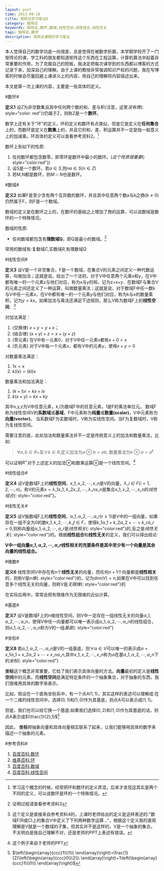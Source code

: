 ```yaml
---
layout: post
time: 2013-09-10
title: 矩阵论学习笔记0
category: 矩阵论
keywords: 矩阵论,数环,数域,线性空间,线性组合,线性无关
tags: 矩阵论,数学
description: 矩阵论课程的学习笔记
---
```


本人觉得自己的数学功底一向很差，总是觉得在被数学折磨，本学期学校开了一门矩阵论的课，学工科的朋友都知道矩阵这个东西在工程运算，计算机算法中起着非常重要的作用，为了克服自己的短板，我决定把每次课学到的东西都以博客的方式记录下来，加深自己的理解。由于上课的教授非常强调知识产权的问题，我在写博客的时候会尽量回避上课讲义上的内容，用自己的理解将内容描述出来。

本文是第一次上课的内容，主要是一些具体的定义。


#数环#

**定义1** 设Z为非空数集且其中任何两个数的和、差与积(注意，这里*没有商*{: style="color: red"})仍属于Z，则称Z是一个**数环**。

数学上还有关于"环"的定义，环的定义和数环有点类似，但是它是定义在**任何集合**上的，而数环是定义在**数集**上的，并且它的和、差、积运算并不一定是指一般意义上的加减乘。环具体的定义可以查看参考资料2。[^1]

数环上有如下的性质:

1. 任何数环都包含数零，即零环是数环中最小的数环。(*这个性质很重要*{: style="color:red"})
2. 设S是一个数环。若$a\in S$,则$na\in S(n\in Z)$
3. 若M,N都是数环，则$M\cap N$也是数环。

[^1]:学习这个概念的时候，经常把环和数环的定义弄混，后来才发现这其实是两个不同的定义，可以说数环是环的一个特殊情况。

#数域#

**定义2** 如果F是至少含有两个互异数的数环，并且其中任意两个数a与b之商($b\neq 0$)仍然属于F，则F是一个数域。

数域的定义是在数环之上的，在数环的基础之上增加了商的运算，可以说数域是数环的一个特殊情况。

数域的性质:

- 任何数域都包含有**理数域Q**，即Q是最小的数域。[^2]

常用的数域有:复数域$C$,实数域$R$,有理数域$Q$

[^2]:证明过程请查看参考资料3

#线性空间#

**定义3** 设V是一个非空集合，F是一个数域，在集合V的元素之间定义一种代数运算，叫做加法；这就是说，给出了一个法则，对于V中任意两个元素x和y，在V中都有唯一的一个元素z与他们对应，称为x与y的和，记为z=x+y．在数域F与集合V的元素之间还定义了一种运算，叫做数量乘法；这就是说，对于数域F中任一数k与V中任一元素x，在V中都有唯一的一个元素y与他们对应，称为k与x的数量乘积，记为$y=kx$。如果加法与乘法还满足下述规则，那么V称为数域F上的**线性空间**．[^3]

对加法满足：

1. (交换律) $x+y=y+x$；
2. (结合律) $(x+y)+z=x+(y+z)$
3. (零元素) 在V中有一元素0，对于V中任一元素x都有$x+0=x$
4. (负元素) 对于V中每一个元素x，都有V中的元素y，使得$x+y=0$

对数量乘法满足：

1. $1x=x$
2. $k(lx)=(kl)x$

数量乘法和加法满足：

1. $(k+l)x=kx+lx$
2. $k(x+y)=kx+ky$


其中x,y,z为V中任意元素，k,l为数域F中的任意元素，1是F的乘法单位元。
数域F称为线性空间V的**系数域**或**基域**，F中元素称为**纯量**或**数量(scalar)**，V中元素称为**向量(vector)**。
当系数域F为实数域时，V称为实线性空间。当F为复数域时，V称为复线性空间。

需要注意的是，此处加法和数量乘法并不一定是传统意义上的加法和数量乘法，比如:

> $\forall a,b\in R+$及$\forall k\in R$,定义加法为$a\oplus b=ab$, 数量乘法为$k\otimes a=a^k$

可以证明$R^+$对于上述定义的加法$\oplus$和数乘运算$\otimes$是一个线性空间。[^4]

[^3]:这个定义是直接来自参考资料4的，上课时老师给出的定义是这样表述的:"数域F(R或C)上的集合V中定义了下列两种数学运算..."，根据这个定义我的直观理解是V就是一个数域的子集，但其实并不是这样的，V是一个抽象的集合。不太明白是我自己理解不对，还是老师的PPT上表述有错误。

[^4]:这个例子来自于老师的PPT


#线性组合#

**定义4** 设V是数域F上的**线性空间**，$x\_1,x\_2,\cdots,x\_n$是V的向量，$\lambda\_i\in F(i=1,2,\cdots,n)$。称V的元素$x=\lambda\_1x\_1,\lambda\_2x\_2,\cdots,\lambda\_nx\_n$是集合$x\_1,x\_2,\cdots,x\_n$的*线性组合*{: style="color:red"}。

#线性无关#

**定义5** 设V施数域F上的**线性空间**，$\alpha\_1,\alpha\_2,\cdots,\alpha\_r(r\geq 1)$是V中的一组向量，如果存在一组不全为0的数$k\_1,k\_2,\cdots,k\_f\in F$，使得$k\_1\alpha\_1+k\_2\alpha\_2+\cdots+k\_r\alpha\_r=0$,则称向量组$\alpha\_1,\alpha\_2,\cdots,\alpha\_r$是*线性相关*{: style="color:red"}的,反之是*线性无关*{: style="color:red"}的。根据**线性组合**和**线性无关**的定义，我们可以得出结论:

**V中一组向量$\alpha\_1,\alpha\_2,\cdots,\alpha\_r$线性相关的充要条件是其中至少有一个向量是其余向量的线性组合。**

#维数#

**定义6** 线性空间V中存在有n个**线性无关**的向量，而任何$n+1$个向量都是**线性相关**的，则称V是*n维*{: style="color:red"}的，记为$dim(V)=n$,如果在V中可以找到任意多个线性无关的向量，则称V是*无限维*{: style="color:red"}的

在实际应用中，常常会把有限维作为无限维的近似计算。

#基底#

**定义7** 设V是数域F上的n维线性空间，则V中一定存在一组线性无关的向量$\alpha\_1,\alpha\_2,\cdots,\alpha\_n$，使得V中任一向量都可以唯一表示成$\alpha\_1,\alpha\_2,\cdots,\alpha\_n$的线性组合，则$\alpha\_1,\alpha\_2,\cdots,\alpha\_n$称为V的一组*基底*{: style="color:red"}

#坐标#

**定义8** 若$\alpha\_1,\alpha\_2,\cdots,\alpha\_n$是V的一组基底，则$\forall \alpha\in V$可以唯一的表示成$\alpha = x\_1\alpha\_1+x\_2\alpha\_2+\cdots+x\_n\alpha\_n$,其中$x\_1,x\_2,\cdots,x\_n$称为$\alpha$在基$\alpha\_1,\alpha\_2,\cdots,\alpha\_n$下的*坐标*{: style="color:red"}

**坐标**这个概念非常重要，它给了我们表示具体向量的方法。**向量**最初的定义是**线性空间**中的元素，而**线性空间**是满足特定条件的一个抽象集合，对于抽象的东西，我们很难用具体的数字来表示。

比如，假设在一个直角坐标系中，有一个点$A(1,1)$，其实这样的表述可以理解成:在一个二维的线性空间中，选择$(0,1)$和$(1,0)$作为其基底，则点A可以表示成$(1,1)$。

但是，我们也可以给它换一个基底:如果我们选择$(0,2)$和$(1,0)$作为其基底的话，则点A表示成$(\frac{1}{2},1)$[^5]

[^5]:$\left(\begin{array}{ccc}1\\\1\\\ \end{array}\right)=\frac{1}{2}\left(\begin{array}{ccc}0\\\2\\\ \end{array}\right)+1\left(\begin{array}{ccc}1\\\0\\\ \end{array}\right)$

因此， **坐标**把抽象向量和具体向量相互联系了起来，让我们能够用具体的数字来描述一个抽象的元素。

#参考资料#

1. [百度百科:数环](http://baike.baidu.com/view/522801.htm '数环')
2. [维基百科:环](http://zh.wikipedia.org/wiki/%E7%8E%AF_(%E4%BB%A3%E6%95%B0) '环')
3. [百度百科:数域](http://baike.baidu.com/view/69652.htm '数域')
4. [百度百科:线性空间](http://baike.baidu.com/view/545522.htm '线性空间')
